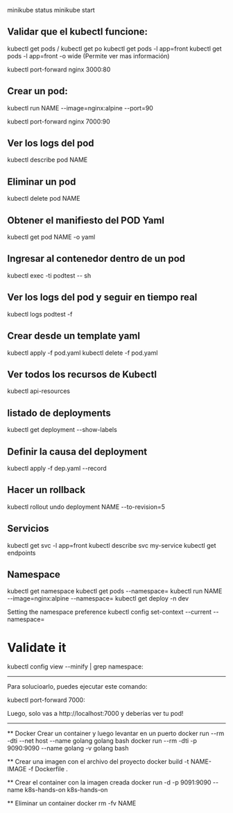 minikube status
minikube start

## Validar que el kubectl funcione:

kubectl get pods / kubectl get po
kubectl get pods -l app=front
kubectl get pods -l app=front -o wide (Permite ver mas información)

kubectl port-forward nginx 3000:80

## Crear un pod:

kubectl run NAME --image=nginx:alpine --port=90

kubectl port-forward nginx 7000:90

## Ver los logs del pod

kubectl describe pod NAME

## Eliminar un pod

kubectl delete pod NAME

## Obtener el manifiesto del POD Yaml

kubectl get pod NAME -o yaml

## Ingresar al contenedor dentro de un pod

kubectl exec -ti podtest -- sh

## Ver los logs del pod y seguir en tiempo real

kubectl logs podtest -f

## Crear desde un template yaml

kubectl apply -f pod.yaml
kubectl delete -f pod.yaml

## Ver todos los recursos de Kubectl

kubectl api-resources

## listado de deployments

kubectl get deployment --show-labels

## Definir la causa del deployment

kubectl apply -f dep.yaml --record

## Hacer un rollback

kubectl rollout undo deployment NAME --to-revision=5

## Servicios

kubectl get svc -l app=front
kubectl describe svc my-service
kubectl get endpoints

## Namespace

kubectl get namespace
kubectl get pods --namespace=<insert-namespace-name-here>
kubectl run NAME --image=nginx:alpine --namespace=<insert-namespace-name-here>
kubectl get deploy -n dev

Setting the namespace preference
kubectl config set-context --current --namespace=<insert-namespace-name-here>

# Validate it

kubectl config view --minify | grep namespace:

---

Para solucioarlo, puedes ejecutar este comando:

kubectl port-forward <pod-name> 7000:<pod-port>

Luego, solo vas a http://localhost:7000 y deberías ver tu pod!

---

\*\* Docker
Crear un container y luego levantar en un puerto
docker run --rm -dti --net host --name golang golang bash
docker run --rm -dti -p 9090:9090 --name golang -v golang bash

\*\* Crear una imagen con el archivo del proyecto
docker build -t NAME-IMAGE -f Dockerfile .

\*\* Crear el container con la imagen creada
docker run -d -p 9091:9090 --name k8s-hands-on k8s-hands-on

\*\* Eliminar un container
docker rm -fv NAME
